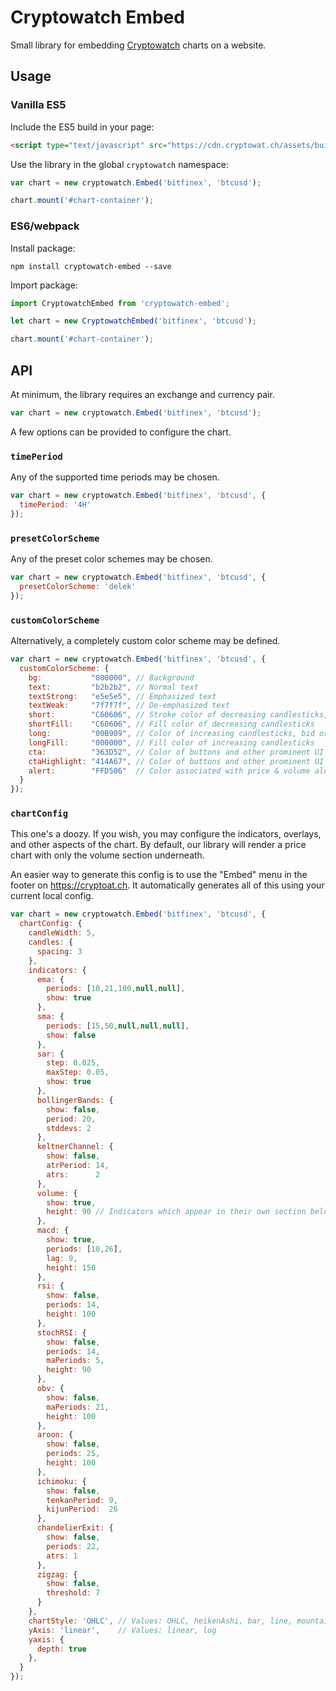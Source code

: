 # Cryptowatch Embed

Small library for embedding [Cryptowatch](https://cryptowat.ch) charts on a website.

## Usage

### Vanilla ES5

Include the ES5 build in your page:

```html
<script type="text/javascript" src="https://cdn.cryptowat.ch/assets/build/dist/embed-0.0.1.js"></script>
```

Use the library in the global `cryptowatch` namespace:

```js
var chart = new cryptowatch.Embed('bitfinex', 'btcusd');

chart.mount('#chart-container');
```

### ES6/webpack

Install package:

```
npm install cryptowatch-embed --save
```

Import package:

```js
import CryptowatchEmbed from 'cryptowatch-embed';

let chart = new CryptowatchEmbed('bitfinex', 'btcusd');

chart.mount('#chart-container');
```

## API

At minimum, the library requires an exchange and currency pair.

```js
var chart = new cryptowatch.Embed('bitfinex', 'btcusd');
```

A few options can be provided to configure the chart.

### `timePeriod`

Any of the supported time periods may be chosen.

```js
var chart = new cryptowatch.Embed('bitfinex', 'btcusd', {
  timePeriod: '4H'
});
```

### `presetColorScheme`

Any of the preset color schemes may be chosen.

```js
var chart = new cryptowatch.Embed('bitfinex', 'btcusd', {
  presetColorScheme: 'delek'
});
```

### `customColorScheme`

Alternatively, a completely custom color scheme may be defined.

```js
var chart = new cryptowatch.Embed('bitfinex', 'btcusd', {
  customColorScheme: {
    bg:           "000000", // Background
    text:         "b2b2b2", // Normal text
    textStrong:   "e5e5e5", // Emphasized text
    textWeak:     "7f7f7f", // De-emphasized text
    short:        "C60606", // Stroke color of decreasing candlesticks, ask orders, and other "short" related UI
    shortFill:    "C60606", // Fill color of decreasing candlesticks
    long:         "00B909", // Color of increasing candlesticks, bid orders, and other "long" related UI
    longFill:     "000000", // Fill color of increasing candlesticks
    cta:          "363D52", // Color of buttons and other prominent UI elements
    ctaHighlight: "414A67", // Color of buttons and other prominent UI elements when hovered over
    alert:        "FFD506"  // Color associated with price & volume alerts
  }
});
```

### `chartConfig`

This one's a doozy. If you wish, you may configure the indicators, overlays, and other aspects of the chart. By default,
our library will render a price chart with only the volume section underneath.

An easier way to generate this config is to use the "Embed" menu in the footer on https://cryptoat.ch. It
automatically generates all of this using your current local config.

```js
var chart = new cryptowatch.Embed('bitfinex', 'btcusd', {
  chartConfig: {
    candleWidth: 5,
    candles: {
      spacing: 3
    },
    indicators: {
      ema: {
        periods: [10,21,100,null,null],
        show: true
      },
      sma: {
        periods: [15,50,null,null,null],
        show: false
      },
      sar: {
        step: 0.025,
        maxStep: 0.05,
        show: true
      },
      bollingerBands: {
        show: false,
        period: 20,
        stddevs: 2
      },
      keltnerChannel: {
        show: false,
        atrPeriod: 14,
        atrs:      2
      },
      volume: {
        show: true,
        height: 90 // Indicators which appear in their own section below the price chart have a height
      },
      macd: {
        show: true,
        periods: [10,26],
        lag: 9,
        height: 150
      },
      rsi: {
        show: false,
        periods: 14,
        height: 100
      },
      stochRSI: {
        show: false,
        periods: 14,
        maPeriods: 5,
        height: 90
      },
      obv: {
        show: false,
        maPeriods: 21,
        height: 100
      },
      aroon: {
        show: false,
        periods: 25,
        height: 100
      },
      ichimoku: {
        show: false,
        tenkanPeriod: 9,
        kijunPeriod:  26
      },
      chandelierExit: {
        show: false,
        periods: 22,
        atrs: 1
      },
      zigzag: {
        show: false,
        threshold: 7
      }
    },
    chartStyle: 'OHLC', // Values: OHLC, heikenAshi, bar, line, mountain
    yAxis: 'linear',    // Values: linear, log
    yaxis: {
      depth: true
    },
  }
});
```

